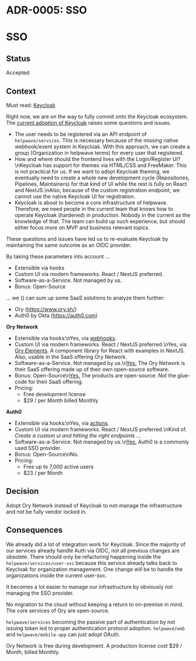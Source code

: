 # ADR-0005: SSO

# SSO

## Status

Accepted

## Context

Must read: [Keycloak](https://wiki.helpwave.de/doc/keycloak-jedzCcERwF)

Right now, we are on the way to fully commit onto the Keycloak ecosystem. The [current adoption of Keycloak](https://wiki.helpwave.de/doc/keycloak-jedzCcERwF) raises some questions and issues. 

* The user needs to be registered via an API endpoint of `helpwave/services`. This is necessary because of the missing native webhook/event system in Keycloak. With this approach, we can create a group (Organization in helpwave terms) for every user that registered.
* How and where should the frontend lives with the Login/Register UI?\nKeycloak has support for themes via HTML/CSS and FreeMaker. This is not practical for us. If we want to adopt Keycloak theming, we eventually need to create a whole new development cycle (Repositories, Pipelines, Maintainers) for that kind of UI while the rest is fully on React and NextJS.\nAlso, because of the custom registration endpoint, we cannot use the native Keycloak UI for registration.
* Keycloak is about to become a core infrastructure of helpwave. Therefore, we need people in the current team that knows how to operate Keycloak (hardened) in production. Nobody in the current as the knowledge of that. The team can build up such experience, but should either focus more on MVP and business relevant topics.

These questions and issues have led us to re-evaluate Keycloak by maintaining the same outcome as an OIDC provider.

By taking these parameters into account …

* Extensible via hooks
* Custom UI via modern frameworks. React / NextJS preferred.
* Software-as-a-Service. Not managed by us.
* Bonus: Open-Source

… we () can sum up some SaaS solutions to analyze them further:

* Ory (<https://www.ory.sh/>)
* Auth0 by Okta (<https://auth0.com>)

**Ory Network**

* Extensible via hooks:\nYes, via [webhooks](https://www.ory.sh/docs/guides/integrate-with-ory-cloud-through-webhooks).
* Custom UI via modern frameworks. React / NextJS preferred.\nYes, via [Ory Elements](https://github.com/ory/elements/). A component library for React with examples in NextJS. Also, usable in the SaaS offering Ory Network.
* Software-as-a-Service. Not managed by us.\n[Yes.](https://www.ory.sh/pricing/) The Ory Network is their SaaS offering made up of their own open-source software.
* Bonus: Open-Source\n[Yes.](https://github.com/ory) The products are open-source. Not the glue-code for their SaaS offering.
* Pricing:
  * Free development license
  * $29 / per Month billed Monthly

**Auth0**

* Extensible via hooks:\nYes, via [actions](https://auth0.com/docs/customize/actions/actions-overview).
* Custom UI via modern frameworks. React / NextJS preferred.\nKind of. *Create a custom ui and hitting the right endpoints …*
* Software-as-a-Service. Not managed by us.\n[Yes.](https://auth0.com/pricing) Auth0 is a commonly used SSO provider.
* Bonus: Open-Source\nNo.
* Pricing:
  * Free up to 7,000 active users
  * $23 / per Month

## Decision

Adopt Ory Network instead of Keycloak to not-manage the infrastructure and not be fully vendor locked in.

## Consequences

We already did a lot of integration work for Keycloak. Since the majority of our services already handle Auth via OIDC, not all previous changes are obsolete. There should only be refactoring happening inside the `helpwave/services/user-svc` because this service already talks back to Keycloak for organization management. One change will be to handle the organizations inside the current user-svc.

It becomes a lot easier to manage our infrastructure by obviously not managing the SSO provider.

No migration to the cloud without keeping a return to on-premise in mind. The core services of Ory are open-source.

`helpwave/services` becoming the passive part of authentication by not issuing token led to proper authentication protocol adoption. `helpwave/web` and `helpwave/mobile-app` can just adopt OAuth.

Ory Network is free during development. A production license cost $29 / Month, billed Monthly. 

